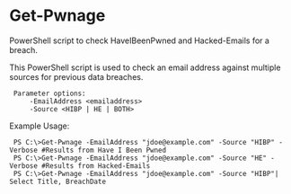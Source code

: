 # Get-Pwnage
PowerShell script to check HaveIBeenPwned and Hacked-Emails for a breach.

This PowerShell script is used to check an email address against multiple sources for previous data breaches. 

     Parameter options:
         -EmailAddress <emailaddress>
         -Source <HIBP | HE | BOTH>  
        
Example Usage:

     PS C:\>Get-Pwnage -EmailAddress "jdoe@example.com" -Source "HIBP" -Verbose #Results from Have I Been Pwned
     PS C:\>Get-Pwnage -EmailAddress "jdoe@example.com" -Source "HE" -Verbose #Results from Hacked-Emails
     PS C:\>Get-Pwnage -EmailAddress "jdoe@example.com" -Source "HIBP"| Select Title, BreachDate
